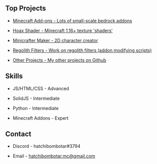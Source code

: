 ## Top Projects
- [Minecraft Add-ons - Lots of small-scale bedrock addons](https://mcpedl.com/user/hatchibombotar/)

- [Hoax Shader - Minecraft 1.16+ texture 'shaders'](https://mcpedl.com/hoax-shader/)

- [Minicrafter Maker - 2D character creator](https://hatchibombotar.com/minicrafter-maker/)

- [Regolith Filters - Work on regolith filters (addon modifying scripts)](https://github.com/Hatchibombotar/useful-regolith-filters)

- [Other Projects - My other projects on Github](https://github.com/Hatchibombotar?tab=repositories)


## Skills
- JS/HTML/CSS - Advanced

- SolidJS - Intermediate

- Python - Intermediate

- Minecraft Addons - Expert


## Contact
- Discord - hatchibombotar#3794

- Email - hatchibombotar.mc@gmail.com
